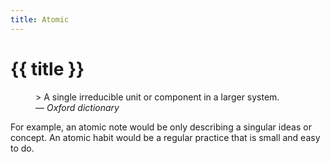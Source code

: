 ```yaml
---
title: Atomic
---
```


# {{ title }}

<figure>
  > A single irreducible unit or component in a larger system.
  <figcaption>
    — <cite>Oxford dictionary</cite>
  </figcaption>
</figure>
For example, an atomic note would be only describing a singular ideas or concept.
An atomic habit would be a regular practice that is small and easy to do.
